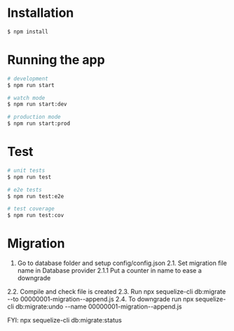# Installation

```bash
$ npm install
```

# Running the app

```bash
# development
$ npm run start

# watch mode
$ npm run start:dev

# production mode
$ npm run start:prod
```

# Test

```bash
# unit tests
$ npm run test

# e2e tests
$ npm run test:e2e

# test coverage
$ npm run test:cov
```

# Migration
1. Go to database folder and setup config/config.json 
2.1. Set migration file name in Database provider
2.1.1 Put a counter in name to ease a downgrade

2.2. Compile and check file is created
2.3. Run
npx sequelize-cli db:migrate --to 00000001-migration--append.js
2.4. To downgrade run
npx sequelize-cli db:migrate:undo --name 00000001-migration--append.js

FYI:
npx sequelize-cli db:migrate:status